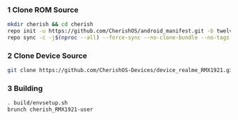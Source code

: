 ### 1 Clone ROM Source

```bash
mkdir cherish && cd cherish
repo init -u https://github.com/CherishOS/android_manifest.git -b twelve-one
repo sync -c -j$(nproc --all) --force-sync --no-clone-bundle --no-tags
```

### 2 Clone Device Source

```bash
git clone https://github.com/CherishOS-Devices/device_realme_RMX1921.git -b dev device/realme/RMX1921
```

### 3 Building

```bash
. build/envsetup.sh
brunch cherish_RMX1921-user
```
